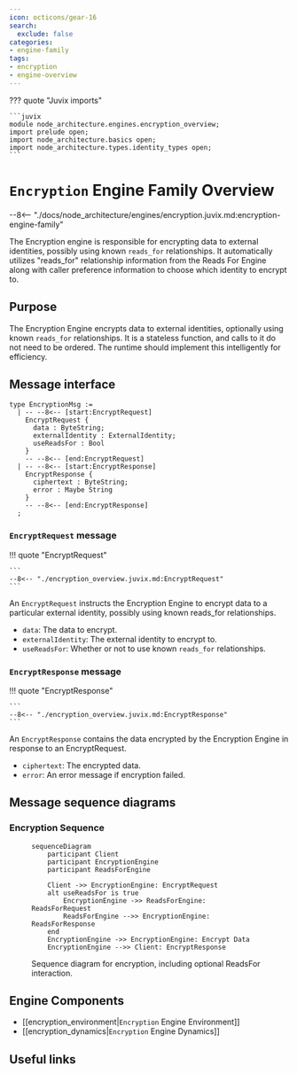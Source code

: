 ```yaml
---
icon: octicons/gear-16
search:
  exclude: false
categories:
- engine-family
tags:
- encryption
- engine-overview
---
```


??? quote "Juvix imports"

    ```juvix
    module node_architecture.engines.encryption_overview;
    import prelude open;
    import node_architecture.basics open;
    import node_architecture.types.identity_types open;
    ```

# `Encryption` Engine Family Overview

--8<-- "./docs/node_architecture/engines/encryption.juvix.md:encryption-engine-family"

The Encryption engine is responsible for encrypting data to external identities, possibly using known `reads_for` relationships. It automatically utilizes "reads_for" relationship information from the Reads For Engine along with caller preference information to choose which identity to encrypt to.

## Purpose

The Encryption Engine encrypts data to external identities, optionally using known `reads_for` relationships. It is a stateless function, and calls to it do not need to be ordered. The runtime should implement this intelligently for efficiency.

## Message interface

<!-- --8<-- [start:EncryptionMsg] -->
```juvix
type EncryptionMsg :=
  | -- --8<-- [start:EncryptRequest]
    EncryptRequest {
      data : ByteString;
      externalIdentity : ExternalIdentity;
      useReadsFor : Bool
    }
    -- --8<-- [end:EncryptRequest]
  | -- --8<-- [start:EncryptResponse]
    EncryptResponse {
      ciphertext : ByteString;
      error : Maybe String
    }
    -- --8<-- [end:EncryptResponse]
  ;
```
<!-- --8<-- [end:EncryptionMsg] -->

### `EncryptRequest` message

!!! quote "EncryptRequest"

    ```
    --8<-- "./encryption_overview.juvix.md:EncryptRequest"
    ```

An `EncryptRequest` instructs the Encryption Engine to encrypt data to a particular external identity, possibly using known reads_for relationships.

- `data`: The data to encrypt.
- `externalIdentity`: The external identity to encrypt to.
- `useReadsFor`: Whether or not to use known `reads_for` relationships.

### `EncryptResponse` message

!!! quote "EncryptResponse"

    ```
    --8<-- "./encryption_overview.juvix.md:EncryptResponse"
    ```

An `EncryptResponse` contains the data encrypted by the Encryption Engine in response to an EncryptRequest.

- `ciphertext`: The encrypted data.
- `error`: An error message if encryption failed.

## Message sequence diagrams

### Encryption Sequence

<!-- --8<-- [start:message-sequence-diagram] -->
<figure markdown="span">

```mermaid
sequenceDiagram
    participant Client
    participant EncryptionEngine
    participant ReadsForEngine

    Client ->> EncryptionEngine: EncryptRequest
    alt useReadsFor is true
        EncryptionEngine ->> ReadsForEngine: ReadsForRequest
        ReadsForEngine -->> EncryptionEngine: ReadsForResponse
    end
    EncryptionEngine ->> EncryptionEngine: Encrypt Data
    EncryptionEngine -->> Client: EncryptResponse
```

<figcaption markdown="span">
Sequence diagram for encryption, including optional ReadsFor interaction.
</figcaption>
</figure>
<!-- --8<-- [end:message-sequence-diagram] -->

## Engine Components

- [[encryption_environment|`Encryption` Engine Environment]]
- [[encryption_dynamics|`Encryption` Engine Dynamics]]

## Useful links
